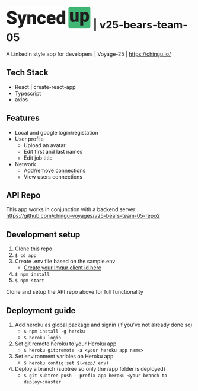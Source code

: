 # ![SyncedUp](./assets/logodark.svg) | v25-bears-team-05
A LinkedIn style app for developers | Voyage-25 | https://chingu.io/

## Tech Stack
- React | create-react-app
- Typescript
- axios
## Features
- Local and google login/registation
- User profile 
  - Upload an avatar
  - Edit first and last names
  - Edit job title
- Network
  - Add/remove connections
  - View users connections

## API Repo
This app works in conjunction with a backend server: https://github.com/chingu-voyages/v25-bears-team-05-repo2
## Development setup
1. Clone this repo
1. `$ cd app`
1. Create .env file based on the sample.env 
    - [Create your Imgur client id here](https://api.imgur.com/oauth2/addclient)
1. `$ npm install`
1. `$ npm start`

Clone and setup the API repo above for full functionality 

## Deployment guide
1. Add heroku as global package and signin (if you've not already done so)
    - `$ npm install -g heroku`
    - `$ heroku login`
1. Set git remote heroku to your Heroku app
    - `$ heroku git:remote -a <your heroku app name>`
1. Set environment varibles on Heroku app
    - `$ heroku config:set $(<app/.env)`
1. Deploy a branch (subtree so only the /app folder is deployed)
    - `$ git subtree push --prefix app heroku <your branch to deploy>:master`
